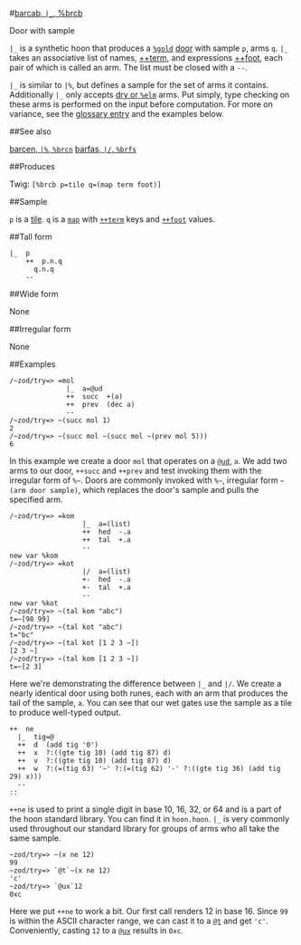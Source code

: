 #[barcab, `|_`, %brcb](#brcb)

Door with sample

`|_` is a synthetic hoon that produces a [`%gold`]() [door]() with sample `p`, arms `q`. `|_` takes an associative list of names, [++term](), and expressions [++foot](), each pair of which is called an arm. The list must be closed with a `--`. 

`|_` is similar to `|%`, but defines a sample for the set of arms it contains. Additionally `|_` only accepts [dry or `%elm`]() arms. Put simply, type checking on these arms is performed on the input before computation. For more on variance, see the [glossary entry]() and the examples below.

##See also

[barcen, `|%`, `%brcn`]()
[barfas, `|/`, `%brfs`]()

##Produces

Twig: `[%brcb p=tile q=(map term foot)]`

##Sample

`p` is a [tile]().
`q` is a [`map`]() with [`++term`]() keys and [`++foot`]() values.

##Tall form

    |_  p
        ++  p.n.q
          q.n.q
        --

##Wide form

None

##Irregular form

None

##Examples

    /~zod/try=> =mol
                  |_  a=@ud
                  ++  succ  +(a)
                  ++  prev  (dec a)
                  --
    /~zod/try=> ~(succ mol 1)
    2
    /~zod/try=> ~(succ mol ~(succ mol ~(prev mol 5)))
    6

In this example we create a door `mol` that operates on a [`@ud`](), `a`. We add two arms to our door, `++succ` and `++prev` and test invoking them with the irregular form of `%~`. Doors are commonly invoked with `%~`, irregular form `~(arm door sample)`, which replaces the door's sample and pulls the specified arm.

    /~zod/try=> =kom
                      |_  a=(list)
                      ++  hed  -.a
                      ++  tal  +.a
                      --
    new var %kom
    /~zod/try=> =kot
                      |/  a=(list)
                      +-  hed  -.a
                      +-  tal  +.a
                      --
    new var %kot
    /~zod/try=> ~(tal kom "abc")
    t=~[98 99]
    /~zod/try=> ~(tal kot "abc")
    t="bc"
    /~zod/try=> ~(tal kot [1 2 3 ~])
    [2 3 ~]
    /~zod/try=> ~(tal kom [1 2 3 ~])
    t=~[2 3]

Here we're demonstrating the difference between `|_` and `|/`. We create a nearly identical door using both runes, each with an arm that produces the tail of the sample, `a`. You can see that our wet gates use the sample as a tile to produce well-typed output. 

```
++  ne
  |_  tig=@
  ++  d  (add tig '0')
  ++  x  ?:((gte tig 10) (add tig 87) d)
  ++  v  ?:((gte tig 10) (add tig 87) d)
  ++  w  ?:(=(tig 63) '~' ?:(=(tig 62) '-' ?:((gte tig 36) (add tig 29) x)))
  --
::
```

`++ne` is used to print a single digit in base 10, 16, 32, or 64 and is a part of the hoon standard library. You can find it in `hoon.hoon`. `|_` is very commonly used throughout our standard library for groups of arms who all take the same sample. 

    ~zod/try=> ~(x ne 12)
    99
    ~zod/try=> `@t`~(x ne 12)
    'c'
    ~zod/try=> `@ux`12
    0xc

Here we put `++ne` to work a bit. Our first call renders 12 in base 16. Since `99` is within the ASCII character range, we can cast it to a [`@t`]() and get `'c'`. Conveniently, casting `12` to a [`@ux`]() results in `0xc`.
